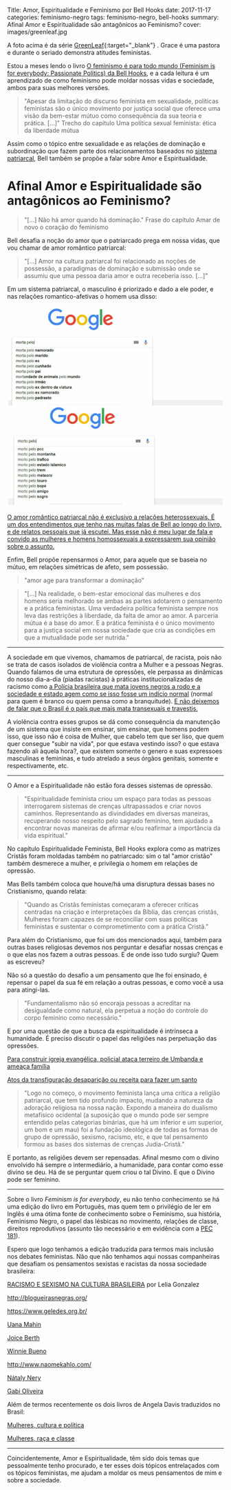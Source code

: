 Title:  Amor, Espiritualidade e Feminismo por Bell Hooks
date:   2017-11-17
categories: feminismo-negro
tags: feminismo-negro, bell-hooks
summary: Afinal Amor e Espiritualidade são antagônicos ao Feminismo?
cover: images/greenleaf.jpg

A foto acima é da série [GreenLeaf](https://www.netflix.com/title/80140955){:target="_blank"} . Grace é uma pastora e durante o seriado demonstra atitudes feministas.

Estou a meses lendo o livro [O feminismo é para todo mundo (Feminism is for everybody: Passionate Politics) da Bell Hooks](https://www.skoob.com.br/livro/211142ED236379), e a cada leitura é um aprendizado de como feminismo pode moldar nossas vidas e sociedade, ambos para suas melhores versões.

> "Apesar da limitação do discurso feminista em sexualidade, políticas feministas são o único movimento por justiça social que oferece uma visão da bem-estar mútuo como consequência da sua teoria e prática. [...]" Trecho do capítulo Uma política sexual feminista: ética da liberdade mútua


Assim como o tópico entre sexualidade e as relações de dominação e subordinação que fazem parte dos relacionamentos baseados no [sistema patriarcal](https://www.geledes.org.br/em-meio-crise-o-patriarcado-contra-ataca/), Bell também se propõe a falar sobre Amor e Espiritualidade.

# Afinal Amor e Espiritualidade são antagônicos ao Feminismo?

> "[...] Não há amor quando há dominação." Frase do capítulo Amar de novo o coração do feminismo

Bell desafia a noção do amor que o patriarcado prega em nossa vidas, que vou chamar de amor romântico patriarcal:

> "[...] Amor na cultura patriarcal foi relacionado as noções de possessão, a paradigmas de dominação e submissão onde se assumiu que uma pessoa daria amor e outra receberia isso. [...]"

Em um sistema patriarcal, o masculino é priorizado e dado a ele poder, e nas relações romantico-afetivas o homem usa disso:

![Busca no Google sobre morta por vs morto por">Busca no Google sobre morta por vs morto por](/images/algoritmofeminicidio.jpg)

<u>O amor romântico patriarcal não é exclusivo a relações heterossexuais. É um dos entendimentos que tenho nas muitas falas de Bell ao longo do livro, e de relatos pessoais que já escutei. Mas esse não é meu lugar de fala e convido as mulheres e homens homossexuais a expressarem sua opinião sobre o assunto.</u>

Enfim, Bell propõe repensarmos o Amor, para aquele que se baseia no mútuo, em relações simétricas de afeto, sem possessão.

> "amor age para transformar a dominação"


> "[...] Na realidade, o bem-estar emocional das mulheres e dos homens seria melhorado se ambas as partes adotarem o pensamento e a prática feministas. Uma verdadeira política feminista sempre nos leva das restrições à liberdade, da falta de amor ao amor. A parceria mútua é a base do amor. E a prática feminista é o único movimento para a justiça social em nossa sociedade que cria as condições em que a mutualidade pode ser nutrida."

<hr>

A sociedade em que vivemos, chamamos de patriarcal, de racista, pois não se trata de casos isolados de violência contra a Mulher e a pessoas Negras. Quando falamos de uma estrutura de opressões, ele perpassa as dinâmicas do nosso dia-a-dia (piadas racistas) à práticas institucionalizadas de racismo como [a Polícia brasileira que mata jovens negros a rodo e a sociedade e estado agem como se isso fosse um indício normal](https://anistia.org.br/campanhas/jovemnegrovivo/) (normal para quem é branco ou quem pensa como a branquitude). [E não deixemos de falar que o Brasil é o país que mais mata transexuais e travestis.](http://www.otempo.com.br/capa/brasil/brasil-j%C3%A1-tem-61-transexuais-e-travestis-assassinados-em-2017-1.1477509)

A violência contra esses grupos se dá como consequência da manutenção de um sistema que insiste em ensinar, sim ensinar, que homens podem isso, que isso não é coisa de Mulher, que cabelo tem que ser liso, que quem quer consegue "subir na vida", por que estava vestindo isso? o que estava fazendo ali àquela hora?, que existem somente o genero e suas expressoes masculinas e femininas, e tudo atrelado a seus órgãos genitais, somente e respectivamente, etc.

<hr>

O Amor e a Espiritualidade não estão fora desses sistemas de opressão.

> "Espiritualidade feminista criou um espaço para todas as pessoas interrogarem sistemas de crenças ultrapassados e criar novos caminhos.
> Representando as divindidades em diversas maneiras, recuperando nosso respeito pelo sagrado feminino, tem ajudado a encontrar novas maneiras de afirmar e/ou reafirmar a importância da vida espiritual."

No capítulo Espiritualidade Feminista, Bell Hooks explora como as matrizes Cristãs foram moldadas também no patriarcado: sim o tal "amor cristão" também desmerece a mulher, e privilegia o homem em relações de opressão. 

Mas Bells também coloca que houve/há uma disruptura dessas bases no Cristianismo, quando relata:

> "Quando as Cristãs feministas começaram a oferecer críticas centradas na criação e interpretações da Bíblia, das crenças cristãs, Mulheres foram capazes de se reconciliar com suas políticas feministas e sustentar o comprometimento com a prática Cristã."

Para além do Cristianismo, que foi um dos mencionados aqui, também para outras bases religiosas devemos nos perguntar e desafiar nossas crenças e o que elas nos fazem a outras pessoas. E de onde isso tudo surgiu? Quem as escreveu?

Não só a questão do desafio a um pensamento que lhe foi ensinado, é repensar o papel da sua fé em relação a outras pessoas, e como você a usa para atingi-las.

> "Fundamentalismo não só encoraja pessoas a acreditar na desigualdade como natural, ela perpetua a noção do controle do corpo feminino como necessário."</i>

E por uma questão de que a busca da espiritualidade é intrínseca a humanidade. É preciso discutir o papel das religiões nas perpetuação das opressões.

[Para construir igreja evangélica, policial ataca terreiro de Umbanda e ameaça família](https://www.geledes.org.br/para-construir-igreja-evangelica-policial-ataca-terreiro-de-umbanda-e-ameaca-familia/)

[Atos da transfiguração desaparição ou receita para fazer um santo](http://blogueirasnegras.org/2017/11/13/atos-da-transfiguracao-desaparicao-ou-receita-para-fazer-um-santo/)

> "Logo no começo, o movimento feminista lança uma crítica a religião patriarcal, que tem tido profundo impacto, mudando a natureza da adoração religiosa na nossa nação. Expondo a maneira do dualismo metafísico ocidental (a suposição que o mundo pode ser sempre entendido pelas categorias binárias, que há um inferior e um superior, um bom e um mau) foi a fundação ideológica de todas as formas de grupo de opressão, sexismo, racismo, etc, e que tal pensamento formou as bases dos sistemas de crenças Judia-Cristã."

E portanto, as religiões devem ser repensadas. Afinal mesmo com o divino envolvido há sempre o intermediário, a humanidade, para contar como esse divino se deu. Há de se perguntar quem criou o tal Divino. E que o Divino pode ser feminino.

<hr>

Sobre o livro *Feminism is for everybody*, eu não tenho conhecimento se há uma edição do livro em Português, mas quem tem o privilégio de ler em Inglês é uma ótima fonte de conhecimento sobre o Feminismo, sua história, Feminismo Negro, o papel das lésbicas no movimento, relações de classe, direitos reprodutivos (assunto tão necessário e em evidência com a [PEC 181](https://www.brasildefato.com.br/2017/11/09/deputados-aprovam-proibicao-do-aborto-ate-em-casos-de-estupro/?platform=hootsuite)).

Espero que logo tenhamos a edição traduzida para termos mais inclusão nos debates feministas. Não que não tenhamos aqui nossas companheiras que desafiam os pensamentos sexistas e racistas da nossa sociedade brasileira:

[RACISMO E SEXISMO NA CULTURA BRASILEIRA](https://edisciplinas.usp.br/pluginfile.php/247561/mod_resource/content/1/RACISMO%20E%20SEXISMO%20NA%20CULTURA%20BRASILEIRA.pdf) por Lelia Gonzalez

http://blogueirasnegras.org/

https://www.geledes.org.br/

[Uana Mahin](https://www.facebook.com/uanamahin)

[Joice Berth](http://justificando.cartacapital.com.br/author/joice-berth/)

[Winnie Bueno](https://medium.com/@winniebueno)

http://www.naomekahlo.com/

[Nátaly Nery](https://www.youtube.com/channel/UCjivwB8MrrGCMlIuoSdkrQg)

[Gabi Oliveira](https://www.youtube.com/channel/UCF108KZPnFVxP8lILiJ1kng)

Além de termos recentemente os dois livros de Angela Davis traduzidos no Brasil:

[Mulheres, cultura e política](https://www.boitempoeditorial.com.br/busca/angela+davis)

[Mulheres, raça e classe](https://www.boitempoeditorial.com.br/busca/angela+davis)

<hr>

Coincidentemente, Amor e Espiritualidade, têm sido dois temas que pessoalmente tenho procurado, e ter esses dois tópicos entrelaçados com os tópicos feministas, me ajudam a moldar os meus pensamentos de mim e sobre a sociedade.
